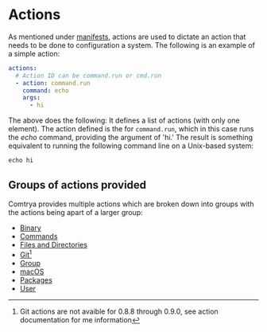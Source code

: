 # Actions

As mentioned under [manifests](./manifests.md), actions are used to dictate an action that needs to be done to configuration a system. The following is an example of a simple action:

```yaml
actions:
  # Action ID can be command.run or cmd.run
  - action: command.run
    command: echo
    args:
      - hi
```

The above does the following: It defines a list of actions (with only one element). The action defined is the for `command.run`, which in this case runs the *echo* command, providing the argument of 'hi.' The result is something equivalent to running the following command line on a Unix-based system:

```shell
echo hi
```

## Groups of actions provided

Comtrya provides multiple actions which are broken down into groups with the actions being apart of a larger group:

- [Binary](./binary.md)
- [Commands](./command.md)
- [Files and Directories](./files-and-directories.md)
- [Git](./git.md)[^note]
- [Group](./group.md)
- [macOS](./macos.md)
- [Packages](./packages.md)
- [User](./user.md)

[^note]: Git actions are not avaible for 0.8.8 through 0.9.0, see action documentation for me information
